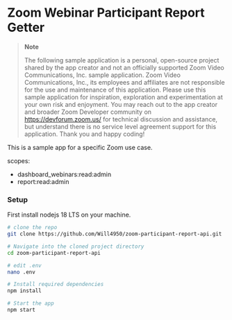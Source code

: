 # Zoom Webinar Participant Report Getter

> **Note**
> 
> The following sample application is a personal, open-source project shared by the app creator and not an officially supported Zoom Video Communications, Inc. sample application. Zoom Video Communications, Inc., its employees and affiliates are not responsible for the use and maintenance of this application. Please use this sample application for inspiration, exploration and experimentation at your own risk and enjoyment. You may reach out to the app creator and broader Zoom Developer community on https://devforum.zoom.us/ for technical discussion and assistance, but understand there is no service level agreement support for this application. Thank you and happy coding!

This is a sample app for a specific Zoom use case.

scopes:
- dashboard_webinars:read:admin
- report:read:admin

### Setup

First install nodejs 18 LTS on your machine.


```bash
# clone the repo
git clone https://github.com/Will4950/zoom-participant-report-api.git

# Navigate into the cloned project directory
cd zoom-participant-report-api

# edit .env
nano .env

# Install required dependencies
npm install 

# Start the app
npm start

```
